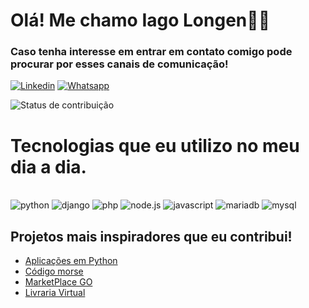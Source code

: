 # Olá! Me chamo Iago Longen👋🏻

### Caso tenha interesse em entrar em contato comigo pode procurar por esses canais de comunicação!

[![Linkedin](https://img.shields.io/badge/LinkedIn-0077B5?style=for-the-badge&logo=linkedin&logoColor=white)](https://www.linkedin.com/in/iagolongen/)
[![Whatsapp](https://img.shields.io/badge/WhatsApp-25D366?style=for-the-badge&logo=whatsapp&logoColor=white)](https://wa.me/5547988071571)

![Status de contribuição](https://github-readme-stats.vercel.app/api?username=devlongen&show&icons=true&theme=midnight-purple)

# Tecnologias que eu utilizo no meu dia a dia.
<div style="display: inline_block"><br/>
  <img aling="center" alt="python" src="https://img.shields.io/badge/Python-14354C?style=for-the-badge&logo=python&logoColor=white)"/>
  <img aling="center" alt="django" src="https://img.shields.io/badge/Django-092E20?style=for-the-badge&logo=django&logoColor=white"/>
  <img aling="center" alt="php" src="https://img.shields.io/badge/PHP-777BB4?style=for-the-badge&logo=php&logoColor=white"/>
  <img aling="center" alt="node.js" src="https://img.shields.io/badge/Node.js-43853D?style=for-the-badge&logo=node.js&logoColor=white"/>
  <img aling="center" alt="javascript" src="https://img.shields.io/badge/JavaScript-323330?style=for-the-badge&logo=javascript&logoColor=F7DF1E"/>
  <img aling="center" alt="mariadb" src="https://img.shields.io/badge/MariaDB-003545?style=for-the-badge&logo=mariadb&logoColor=white"/>
  <img aling="center" alt="mysql" src="https://img.shields.io/badge/MySQL-00000F?style=for-the-badge&logo=mysql&logoColor=white"/>

  
## Projetos mais inspiradores que eu contribui!

- [Aplicações em Python](https://github.com/devlongen/python_prog)
- [Código morse](https://github.com/devlongen/morse_code_system_SA)
- [MarketPlace GO](https://github.com/devlongen/marketplace_project)
- [Livraria Virtual](https://github.com/hrerik/sa-senai-tdesi-2022-2-sem2)

